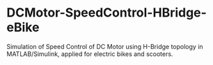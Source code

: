# DCMotor-SpeedControl-HBridge-eBike
Simulation of Speed Control of DC Motor using H-Bridge topology in MATLAB/Simulink,  applied for electric bikes and scooters.
